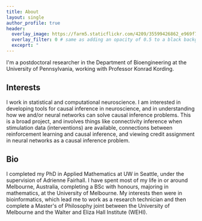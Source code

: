 ```yaml
---
title: About
layout: single
author_profile: true
header:
  overlay_image: https://farm5.staticflickr.com/4209/35599426862_e969f73b74_h_d.jpg
  overlay_filter: 0 # same as adding an opacity of 0.5 to a black background
  exceprt: "                                                                               "                                                          
---
```


I'm a postdoctoral researcher in the Department of Bioengineering at the University of Pennsylvania, working with Professor Konrad Kording.

## Interests

I work in statistical and computational neuroscience. I am interested in developing tools for causal inference in neuroscience, and in understanding how we and/or neural networks can solve causal inference problems. This is a broad project, and involves things like connectivity inference when stimulation data (interventions) are available, connections between reinforcement learning and causal inference, and viewing credit assignment in neural networks as a causal inference problem. 

## Bio

I completed my PhD in Applied Mathematics at UW in Seattle, under the supervision of Adrienne Fairhall. I have spent most of my life in or around Melbourne, Australia, completing a BSc with honours, majoring in mathematics, at the University of Melbourne. My interests then were in bioinformatics, which lead me to work as a research technician and then complete a Master's of Philosophy joint between the University of Melbourne and the Walter and Eliza Hall Institute (WEHI).
